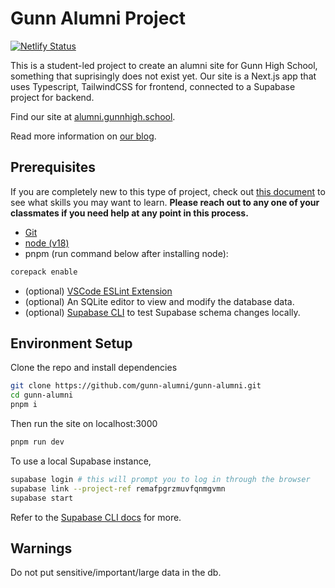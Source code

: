 # Gunn Alumni Project

[![Netlify Status](https://api.netlify.com/api/v1/badges/abceee98-596b-45f5-8eaf-e306a5f5ab39/deploy-status)](https://app.netlify.com/sites/gunn-alumni/deploys)

This is a student-led project to create an alumni site for Gunn High School, something that suprisingly does not exist yet.
Our site is a Next.js app that uses Typescript, TailwindCSS for frontend, connected to a Supabase project for backend.

Find our site at [alumni.gunnhigh.school](https://alumni.gunnhigh.school/).

Read more information on [our blog](https://blog.gunnhigh.school).

## Prerequisites

If you are completely new to this type of project, check out [this document](https://docs.google.com/document/d/1Gont6hj2_EOZg-2kOcz5mQtMADW-qrpboKmYYU3YVLw/edit?usp=sharing) to see what skills you may want to learn. **Please reach out to any one of your classmates if you need help at any point in this process.**

- [Git](https://git-scm.com/downloads)
- [node (v18)](https://nodejs.org/en/download/)
- pnpm (run command below after installing node):

```bash
corepack enable
```

- (optional) [VSCode ESLint Extension](https://marketplace.visualstudio.com/items?itemName=dbaeumer.vscode-eslint)
- (optional) An SQLite editor to view and modify the database data.
- (optional) [Supabase CLI](https://supabase.com/docs/guides/cli/getting-started#installing-the-supabase-cli) to test Supabase schema changes locally.

## Environment Setup

Clone the repo and install dependencies

```bash
git clone https://github.com/gunn-alumni/gunn-alumni.git
cd gunn-alumni
pnpm i
```

Then run the site on localhost:3000

```bash
pnpm run dev
```

To use a local Supabase instance,

```bash
supabase login # this will prompt you to log in through the browser
supabase link --project-ref remafpgrzmuvfqnmgvmn
supabase start
```

Refer to the [Supabase CLI docs](https://supabase.com/docs/reference/cli/) for more.

## Warnings

Do not put sensitive/important/large data in the db.
